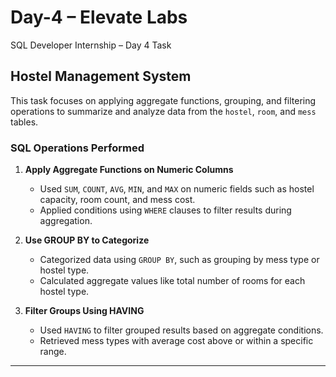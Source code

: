 # Day-4 – Elevate Labs  
SQL Developer Internship – Day 4 Task

## Hostel Management System

This task focuses on applying aggregate functions, grouping, and filtering operations to summarize and analyze data from the `hostel`, `room`, and `mess` tables.

### SQL Operations Performed

1. **Apply Aggregate Functions on Numeric Columns**  
   - Used `SUM`, `COUNT`, `AVG`, `MIN`, and `MAX` on numeric fields such as hostel capacity, room count, and mess cost.  
   - Applied conditions using `WHERE` clauses to filter results during aggregation.

2. **Use GROUP BY to Categorize**  
   - Categorized data using `GROUP BY`, such as grouping by mess type or hostel type.  
   - Calculated aggregate values like total number of rooms for each hostel type.

3. **Filter Groups Using HAVING**  
   - Used `HAVING` to filter grouped results based on aggregate conditions.  
   - Retrieved mess types with average cost above or within a specific range.

---
